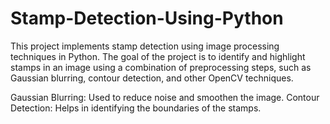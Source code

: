 # Stamp-Detection-Using-Python

This project implements stamp detection using image processing techniques in Python. The goal of the project is to identify and highlight stamps in an image using a combination of preprocessing steps, such as Gaussian blurring, contour detection, and other OpenCV techniques.

Gaussian Blurring: Used to reduce noise and smoothen the image.
Contour Detection: Helps in identifying the boundaries of the stamps.
